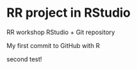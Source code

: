 # RR project in RStudio
RR workshop RStudio + Git repository

My first commit to GitHub with R

second test!
